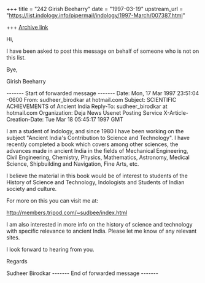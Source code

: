 +++
title = "242 Girish Beeharry"
date = "1997-03-19"
upstream_url = "https://list.indology.info/pipermail/indology/1997-March/007387.html"

+++
[Archive link](https://list.indology.info/pipermail/indology/1997-March/007387.html)

Hi,

I have been asked to post this message on behalf of someone who is not on this
list.

Bye,

Girish Beeharry

------- Start of forwarded message -------
Date: Mon, 17 Mar 1997 23:51:04 -0600
From: sudheer_birodkar at hotmail.com
Subject: SCIENTIFIC ACHIEVEMENTS of Ancient India
Reply-To: sudheer_birodkar at hotmail.com
Organization: Deja News Usenet Posting Service
X-Article-Creation-Date: Tue Mar 18 05:45:17 1997 GMT

I am a student of Indology, and  since 1980 I have been working on the
subject "Ancient India's Contribution to Science and Technology". I have
recently completed a book which covers among other sciences, the advances
made in ancient India in the fields of Mechanical Engineering, Civil
Engineering, Chemistry, Physics, Mathematics, Astronomy, Medical Science,
Shipbuilding and Navigation, Fine Arts, etc.

I believe the material in this book would be of interest to students of
the History of Science and Technology, Indologists and Students of Indian
society and culture.

For more on this you can visit me at:

http://members.tripod.com/~sudbee/index.html

I am also interested in more info on the history of science and
technology with specific relevance to ancient India. Please let me know of
any relevant sites.

I look forward to hearing from you.

Regards

Sudheer Birodkar
------- End of forwarded message -------




